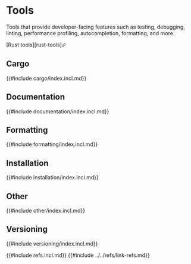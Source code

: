 # Tools

Tools that provide developer-facing features such as testing, debugging, linting, performance profiling, autocompletion, formatting, and more.

[Rust tools][rust-tools]⮳

## Cargo

{{#include cargo/index.incl.md}}

## Documentation

{{#include documentation/index.incl.md}}

## Formatting

{{#include formatting/index.incl.md}}

## Installation

{{#include installation/index.incl.md}}

## Other

{{#include other/index.incl.md}}

## Versioning

{{#include versioning/index.incl.md}}

{{#include refs.incl.md}}
{{#include ../../refs/link-refs.md}}
